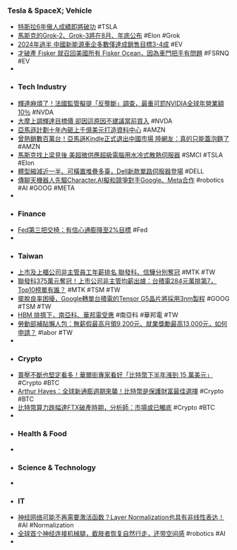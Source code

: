 ### Tesla & SpaceX; Vehicle
- [特斯拉6年傲人成績即將破功](https://tw.news.yahoo.com/特斯拉6年傲人成績即將破功-012318764.html) #TSLA
- [馬斯克的Grok-2、Grok-3將在8月、年底公布](https://www.ithome.com.tw/news/163734) #Elon #Grok
- [2024年過半 中國新能源車企多數僅達成銷售目標3-4成](https://news.cnyes.com/news/id/5622278) #EV
- [才破產 Fisker 就召回美國所有 Fisker Ocean，因為車門把手有問題](https://www.inside.com.tw/article/35472-fisker-bankruptcy-recall-all-cars) #FSRNQ #EV
-
- ### Tech Industry
- [輝達麻煩了！法國監管擬提「反壟斷」調查，最重可罰NVIDIA全球年營業額10％](https://www.blocktempo.com/the-french-regulatory-authority-will-sue-nvidia/) #NVDA
- [大摩上調輝達目標價 卻因這原因不建議當前買入](https://news.cnyes.com/news/id/5621498) #NVDA
- [亞馬遜計劃十年內砸上千億美元打造資料中心](https://technews.tw/2024/07/01/amazon-build-data-center/) #AMZN
- [曾熱銷數百萬台！亞馬遜Kindle正式退出中國市場 陸網友：真的只能蓋泡麵了](https://news.cnyes.com/news/id/5622302) #AMZN
- [馬斯克找上梁見後 美超微供應超級電腦用水冷式散熱伺服器](https://tw.news.yahoo.com/馬斯克找上梁見後-美超微供應超級電腦用水冷式散熱伺服器-085731119.html) #SMCI #TSLA #Elon
- [體型縮減近一半、可橫置堆疊多臺，Dell新款單路伺服器登場](https://www.ithome.com.tw/review/163259) #DELL
- [傳聊天機器人先驅Character.AI擬和競爭對手Google、Meta合作](https://news.cnyes.com/news/id/5621457) #robotics #AI #GOOG #META
-
- ### Finance
- [Fed第三把交椅：有信心通膨降至2%目標](https://news.cnyes.com/news/id/5621464) #Fed
-
- ### Taiwan
- [上市及上櫃公司非主管員工年薪排名 聯發科、信驊分別奪冠](https://www.taiwannews.com.tw/zh/news/5897479) #MTK #TW
- [聯發科375萬元奪冠！上市公司非主管均薪出爐：台積電284元萬排第7，Top10榜單有誰？](https://www.bnext.com.tw/article/79610/non-director-salary-rank-2023) #MTK #TSM #TW
- [擺脫良率困擾，Google轉單台積電的Tensor G5晶片將採用3nm製程](https://www.techbang.com/posts/116328-google-tensor-g5) #GOOG #TSM #TW
- [HBM 排擠下，南亞科、華邦電受惠](https://technews.tw/2024/07/01/nanya-and-winbond-are-expected-to-improve-pricing-capabilities/) #南亞科 #華邦電 #TW
- [勞動部補貼懶人包：無薪假最高月領9,200元、就業獎勵最高13,000元，如何申請？](https://www.bnext.com.tw/article/79591/2024-labor-project) #labor #TW
-
- ### Crypto
- [賣壓不斷也堅定看多！華爾街專家看好「比特幣下半年漲到 15 萬美元」](https://blockcast.it/2024/07/02/bitcoin-i-about-to-clear-a-big-overhang-will-reach-150000-by-year-end-fundstrats-tom-lee-says/) #Crypto #BTC
- [Arthur Hayes：全球新通膨週期來襲！比特幣是保護財富最佳選擇](https://www.blocktempo.com/arthur-hayes-says-btc-will-regain-its-mojo/) #Crypto #BTC
- [比特幣算力跌幅達FTX破產時期，分析師：市場或已觸底](https://abmedia.io/bitcoin-hashrate-drawdown) #Crypto #BTC
-
- ### Health & Food
-
- ### Science & Technology
-
- ### IT
- [神经网络可能不再需要激活函数？Layer Normalization也具有非线性表达！](https://www.jiqizhixin.com/articles/2024-07-02-4) #AI #Normalization
- [全球首个神经连接机械腿，截肢者恢复自然行走，还带空间感](https://www.jiqizhixin.com/articles/2024-07-02-5) #robotics #AI
-